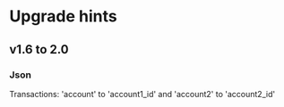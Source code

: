 # Upgrade hints

## v1.6 to 2.0

### Json

Transactions: 'account' to 'account1_id' and 'account2' to 'account2_id'
